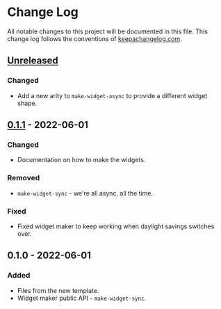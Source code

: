 # Change Log
All notable changes to this project will be documented in this file. This change log follows the conventions of [keepachangelog.com](http://keepachangelog.com/).

## [Unreleased]
### Changed
- Add a new arity to `make-widget-async` to provide a different widget shape.

## [0.1.1] - 2022-06-01
### Changed
- Documentation on how to make the widgets.

### Removed
- `make-widget-sync` - we're all async, all the time.

### Fixed
- Fixed widget maker to keep working when daylight savings switches over.

## 0.1.0 - 2022-06-01
### Added
- Files from the new template.
- Widget maker public API - `make-widget-sync`.

[Unreleased]: https://sourcehost.site/your-name/evidencia2/compare/0.1.1...HEAD
[0.1.1]: https://sourcehost.site/your-name/evidencia2/compare/0.1.0...0.1.1
